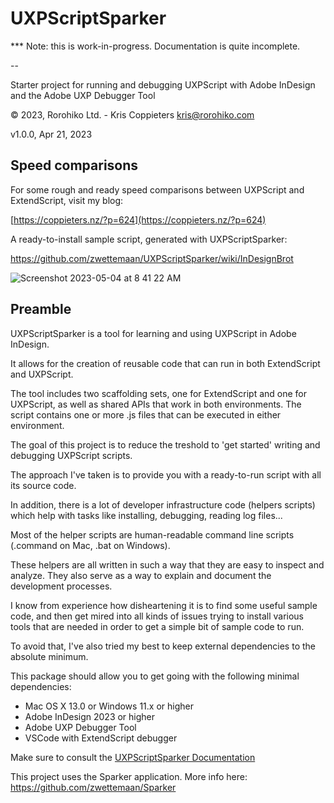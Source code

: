 # UXPScriptSparker

  *** Note: this is work-in-progress. Documentation is quite incomplete.

--

Starter project for running and debugging UXPScript with Adobe InDesign and the 
Adobe UXP Debugger Tool

© 2023, Rorohiko Ltd. - Kris Coppieters
kris@rorohiko.com

v1.0.0, Apr 21, 2023

## Speed comparisons

For some rough and ready speed comparisons between UXPScript and ExtendScript, visit my blog:

[https://coppieters.nz/?p=624](https://coppieters.nz/?p=624)

A ready-to-install sample script, generated with UXPScriptSparker:

https://github.com/zwettemaan/UXPScriptSparker/wiki/InDesignBrot

![Screenshot 2023-05-04 at 8 41 22 AM](https://user-images.githubusercontent.com/3396477/236045482-9589a18d-49c6-4c6c-bed3-78ba071bed08.png)

## Preamble

UXPScriptSparker is a tool for learning and using UXPScript in Adobe InDesign. 

It allows for the creation of reusable code that can run in both ExtendScript
and UXPScript. 

The tool includes two scaffolding sets, one for ExtendScript and one for 
UXPScript, as well as shared APIs that work in both environments. 
The script contains one or more .js files that can be executed in either 
environment.

The goal of this project is to reduce the treshold to 'get started' writing
and debugging UXPScript scripts.

The approach I've taken is to provide you with a ready-to-run script with all its 
source code.

In addition, there is a lot of developer infrastructure code (helpers scripts) 
which help with tasks like installing, debugging, reading log files...

Most of the helper scripts are human-readable command line scripts (.command on 
Mac, .bat on Windows). 

These helpers are all written in such a way that they are easy to inspect and analyze. 
They also serve as a way to explain and document the development processes.
 
I know from experience how disheartening it is to find some useful sample code, 
and then get mired into all kinds of issues trying to install various tools 
that are needed in order to get a simple bit of sample code to run.

To avoid that, I've also tried my best to keep external dependencies 
to the absolute minimum.

This package should allow you to get going with the following minimal 
dependencies:

- Mac OS X 13.0 or Windows 11.x or higher
- Adobe InDesign 2023 or higher
- Adobe UXP Debugger Tool
- VSCode with ExtendScript debugger

Make sure to consult the [UXPScriptSparker Documentation](https://github.com/zwettemaan/UXPScriptSparker/wiki)

This project uses the Sparker application. More info here: https://github.com/zwettemaan/Sparker
